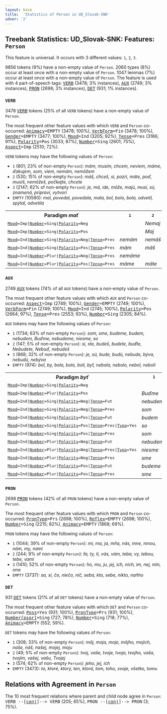 ```yaml
---
layout: base
title:  'Statistics of Person in UD_Slovak-SNK'
udver: '2'
---
```


## Treebank Statistics: UD_Slovak-SNK: Features: `Person`

This feature is universal.
It occurs with 3 different values: `1`, `2`, `3`.

9856 tokens (9%) have a non-empty value of `Person`.
2060 types (8%) occur at least once with a non-empty value of `Person`.
1047 lemmas (7%) occur at least once with a non-empty value of `Person`.
The feature is used with 4 part-of-speech tags: <tt><a href="sk_snk-pos-VERB.html">VERB</a></tt> (3478; 3% instances), <tt><a href="sk_snk-pos-AUX.html">AUX</a></tt> (2749; 3% instances), <tt><a href="sk_snk-pos-PRON.html">PRON</a></tt> (2698; 3% instances), <tt><a href="sk_snk-pos-DET.html">DET</a></tt> (931; 1% instances).

### `VERB`

3478 <tt><a href="sk_snk-pos-VERB.html">VERB</a></tt> tokens (25% of all `VERB` tokens) have a non-empty value of `Person`.

The most frequent other feature values with which `VERB` and `Person` co-occurred: <tt><a href="sk_snk-feat-Animacy.html">Animacy</a></tt><tt>=EMPTY</tt> (3478; 100%), <tt><a href="sk_snk-feat-VerbForm.html">VerbForm</a></tt><tt>=Fin</tt> (3478; 100%), <tt><a href="sk_snk-feat-Gender.html">Gender</a></tt><tt>=EMPTY</tt> (3477; 100%), <tt><a href="sk_snk-feat-Mood.html">Mood</a></tt><tt>=Ind</tt> (3205; 92%), <tt><a href="sk_snk-feat-Tense.html">Tense</a></tt><tt>=Pres</tt> (3166; 91%), <tt><a href="sk_snk-feat-Polarity.html">Polarity</a></tt><tt>=Pos</tt> (3033; 87%), <tt><a href="sk_snk-feat-Number.html">Number</a></tt><tt>=Sing</tt> (2601; 75%), <tt><a href="sk_snk-feat-Aspect.html">Aspect</a></tt><tt>=Imp</tt> (2510; 72%).

`VERB` tokens may have the following values of `Person`:

* `1` (801; 23% of non-empty `Person`): <em>mám, musím, chcem, neviem, máme, ďakujem, som, viem, nemám, nemôžem</em>
* `2` (530; 15% of non-empty `Person`): <em>máš, chceš, si, pozri, máte, poď, musíš, nemôžeš, počkajte, chcete</em>
* `3` (2147; 62% of non-empty `Person`): <em>je, má, ide, môže, majú, musí, sú, znamená, pripraví, vytvorí</em>
* `EMPTY` (10590): <em>mal, povedal, povedala, mala, bol, bolo, bola, odvetil, spýtal, odvetila</em>

<table>
  <tr><th>Paradigm <i>mať</i></th><th><tt>1</tt></th><th><tt>2</tt></th><th><tt>3</tt></th></tr>
  <tr><td><tt><tt><a href="sk_snk-feat-Mood.html">Mood</a></tt><tt>=Imp</tt>|<tt><a href="sk_snk-feat-Number.html">Number</a></tt><tt>=Sing</tt>|<tt><a href="sk_snk-feat-Polarity.html">Polarity</a></tt><tt>=Neg</tt></tt></td><td></td><td><em>Nemaj</em></td><td></td></tr>
  <tr><td><tt><tt><a href="sk_snk-feat-Mood.html">Mood</a></tt><tt>=Imp</tt>|<tt><a href="sk_snk-feat-Number.html">Number</a></tt><tt>=Sing</tt>|<tt><a href="sk_snk-feat-Polarity.html">Polarity</a></tt><tt>=Pos</tt></tt></td><td></td><td><em>Maj</em></td><td></td></tr>
  <tr><td><tt><tt><a href="sk_snk-feat-Mood.html">Mood</a></tt><tt>=Ind</tt>|<tt><a href="sk_snk-feat-Number.html">Number</a></tt><tt>=Sing</tt>|<tt><a href="sk_snk-feat-Polarity.html">Polarity</a></tt><tt>=Neg</tt>|<tt><a href="sk_snk-feat-Tense.html">Tense</a></tt><tt>=Pres</tt></tt></td><td><em>nemám</em></td><td><em>nemáš</em></td><td><em>nemá</em></td></tr>
  <tr><td><tt><tt><a href="sk_snk-feat-Mood.html">Mood</a></tt><tt>=Ind</tt>|<tt><a href="sk_snk-feat-Number.html">Number</a></tt><tt>=Sing</tt>|<tt><a href="sk_snk-feat-Polarity.html">Polarity</a></tt><tt>=Pos</tt>|<tt><a href="sk_snk-feat-Tense.html">Tense</a></tt><tt>=Pres</tt></tt></td><td><em>mám</em></td><td><em>máš</em></td><td><em>má</em></td></tr>
  <tr><td><tt><tt><a href="sk_snk-feat-Mood.html">Mood</a></tt><tt>=Ind</tt>|<tt><a href="sk_snk-feat-Number.html">Number</a></tt><tt>=Plur</tt>|<tt><a href="sk_snk-feat-Polarity.html">Polarity</a></tt><tt>=Neg</tt>|<tt><a href="sk_snk-feat-Tense.html">Tense</a></tt><tt>=Pres</tt></tt></td><td><em>nemáme</em></td><td></td><td><em>nemajú</em></td></tr>
  <tr><td><tt><tt><a href="sk_snk-feat-Mood.html">Mood</a></tt><tt>=Ind</tt>|<tt><a href="sk_snk-feat-Number.html">Number</a></tt><tt>=Plur</tt>|<tt><a href="sk_snk-feat-Polarity.html">Polarity</a></tt><tt>=Pos</tt>|<tt><a href="sk_snk-feat-Tense.html">Tense</a></tt><tt>=Pres</tt></tt></td><td><em>máme</em></td><td><em>máte</em></td><td><em>majú</em></td></tr>
</table>

### `AUX`

2749 <tt><a href="sk_snk-pos-AUX.html">AUX</a></tt> tokens (74% of all `AUX` tokens) have a non-empty value of `Person`.

The most frequent other feature values with which `AUX` and `Person` co-occurred: <tt><a href="sk_snk-feat-Aspect.html">Aspect</a></tt><tt>=Imp</tt> (2749; 100%), <tt><a href="sk_snk-feat-Gender.html">Gender</a></tt><tt>=EMPTY</tt> (2749; 100%), <tt><a href="sk_snk-feat-VerbForm.html">VerbForm</a></tt><tt>=Fin</tt> (2749; 100%), <tt><a href="sk_snk-feat-Mood.html">Mood</a></tt><tt>=Ind</tt> (2745; 100%), <tt><a href="sk_snk-feat-Polarity.html">Polarity</a></tt><tt>=Pos</tt> (2664; 97%), <tt><a href="sk_snk-feat-Tense.html">Tense</a></tt><tt>=Pres</tt> (2553; 93%), <tt><a href="sk_snk-feat-Number.html">Number</a></tt><tt>=Sing</tt> (2305; 84%).

`AUX` tokens may have the following values of `Person`:

* `1` (1734; 63% of non-empty `Person`): <em>som, sme, budeme, budem, nebudem, Buďme, nebudeme, niesme, so</em>
* `2` (147; 5% of non-empty `Person`): <em>si, ste, budeš, budete, buďte, Nebudete, Nebuď, nebudeš</em>
* `3` (868; 32% of non-empty `Person`): <em>je, sú, bude, budú, nebude, býva, nebudú, nebýva</em>
* `EMPTY` (974): <em>bol, by, bola, bolo, boli, byť, nebola, nebolo, nebol, neboli</em>

<table>
  <tr><th>Paradigm <i>byť</i></th><th><tt>1</tt></th><th><tt>2</tt></th><th><tt>3</tt></th></tr>
  <tr><td><tt><tt><a href="sk_snk-feat-Mood.html">Mood</a></tt><tt>=Imp</tt>|<tt><a href="sk_snk-feat-Number.html">Number</a></tt><tt>=Sing</tt>|<tt><a href="sk_snk-feat-Polarity.html">Polarity</a></tt><tt>=Neg</tt></tt></td><td></td><td><em>Nebuď</em></td><td></td></tr>
  <tr><td><tt><tt><a href="sk_snk-feat-Mood.html">Mood</a></tt><tt>=Imp</tt>|<tt><a href="sk_snk-feat-Number.html">Number</a></tt><tt>=Plur</tt>|<tt><a href="sk_snk-feat-Polarity.html">Polarity</a></tt><tt>=Pos</tt></tt></td><td><em>Buďme</em></td><td><em>buďte</em></td><td></td></tr>
  <tr><td><tt><tt><a href="sk_snk-feat-Mood.html">Mood</a></tt><tt>=Ind</tt>|<tt><a href="sk_snk-feat-Number.html">Number</a></tt><tt>=Sing</tt>|<tt><a href="sk_snk-feat-Polarity.html">Polarity</a></tt><tt>=Neg</tt>|<tt><a href="sk_snk-feat-Tense.html">Tense</a></tt><tt>=Fut</tt></tt></td><td><em>nebudem</em></td><td><em>nebudeš</em></td><td><em>nebude</em></td></tr>
  <tr><td><tt><tt><a href="sk_snk-feat-Mood.html">Mood</a></tt><tt>=Ind</tt>|<tt><a href="sk_snk-feat-Number.html">Number</a></tt><tt>=Sing</tt>|<tt><a href="sk_snk-feat-Polarity.html">Polarity</a></tt><tt>=Neg</tt>|<tt><a href="sk_snk-feat-Tense.html">Tense</a></tt><tt>=Pres</tt></tt></td><td><em>som</em></td><td></td><td><em>je</em></td></tr>
  <tr><td><tt><tt><a href="sk_snk-feat-Mood.html">Mood</a></tt><tt>=Ind</tt>|<tt><a href="sk_snk-feat-Number.html">Number</a></tt><tt>=Sing</tt>|<tt><a href="sk_snk-feat-Polarity.html">Polarity</a></tt><tt>=Pos</tt>|<tt><a href="sk_snk-feat-Tense.html">Tense</a></tt><tt>=Fut</tt></tt></td><td><em>budem</em></td><td><em>budeš</em></td><td><em>bude</em></td></tr>
  <tr><td><tt><tt><a href="sk_snk-feat-Mood.html">Mood</a></tt><tt>=Ind</tt>|<tt><a href="sk_snk-feat-Number.html">Number</a></tt><tt>=Sing</tt>|<tt><a href="sk_snk-feat-Polarity.html">Polarity</a></tt><tt>=Pos</tt>|<tt><a href="sk_snk-feat-Tense.html">Tense</a></tt><tt>=Pres</tt>|<tt><a href="sk_snk-feat-Typo.html">Typo</a></tt><tt>=Yes</tt></tt></td><td><em>so</em></td><td></td><td></td></tr>
  <tr><td><tt><tt><a href="sk_snk-feat-Mood.html">Mood</a></tt><tt>=Ind</tt>|<tt><a href="sk_snk-feat-Number.html">Number</a></tt><tt>=Sing</tt>|<tt><a href="sk_snk-feat-Polarity.html">Polarity</a></tt><tt>=Pos</tt>|<tt><a href="sk_snk-feat-Tense.html">Tense</a></tt><tt>=Pres</tt></tt></td><td><em>som</em></td><td><em>si</em></td><td><em>je</em></td></tr>
  <tr><td><tt><tt><a href="sk_snk-feat-Mood.html">Mood</a></tt><tt>=Ind</tt>|<tt><a href="sk_snk-feat-Number.html">Number</a></tt><tt>=Plur</tt>|<tt><a href="sk_snk-feat-Polarity.html">Polarity</a></tt><tt>=Neg</tt>|<tt><a href="sk_snk-feat-Tense.html">Tense</a></tt><tt>=Fut</tt></tt></td><td><em>nebudeme</em></td><td><em>Nebudete</em></td><td><em>nebudú</em></td></tr>
  <tr><td><tt><tt><a href="sk_snk-feat-Mood.html">Mood</a></tt><tt>=Ind</tt>|<tt><a href="sk_snk-feat-Number.html">Number</a></tt><tt>=Plur</tt>|<tt><a href="sk_snk-feat-Polarity.html">Polarity</a></tt><tt>=Neg</tt>|<tt><a href="sk_snk-feat-Tense.html">Tense</a></tt><tt>=Pres</tt>|<tt><a href="sk_snk-feat-Typo.html">Typo</a></tt><tt>=Yes</tt></tt></td><td><em>niesme</em></td><td></td><td></td></tr>
  <tr><td><tt><tt><a href="sk_snk-feat-Mood.html">Mood</a></tt><tt>=Ind</tt>|<tt><a href="sk_snk-feat-Number.html">Number</a></tt><tt>=Plur</tt>|<tt><a href="sk_snk-feat-Polarity.html">Polarity</a></tt><tt>=Neg</tt>|<tt><a href="sk_snk-feat-Tense.html">Tense</a></tt><tt>=Pres</tt></tt></td><td><em>sme</em></td><td></td><td><em>sú</em></td></tr>
  <tr><td><tt><tt><a href="sk_snk-feat-Mood.html">Mood</a></tt><tt>=Ind</tt>|<tt><a href="sk_snk-feat-Number.html">Number</a></tt><tt>=Plur</tt>|<tt><a href="sk_snk-feat-Polarity.html">Polarity</a></tt><tt>=Pos</tt>|<tt><a href="sk_snk-feat-Tense.html">Tense</a></tt><tt>=Fut</tt></tt></td><td><em>budeme</em></td><td><em>budete</em></td><td><em>budú</em></td></tr>
  <tr><td><tt><tt><a href="sk_snk-feat-Mood.html">Mood</a></tt><tt>=Ind</tt>|<tt><a href="sk_snk-feat-Number.html">Number</a></tt><tt>=Plur</tt>|<tt><a href="sk_snk-feat-Polarity.html">Polarity</a></tt><tt>=Pos</tt>|<tt><a href="sk_snk-feat-Tense.html">Tense</a></tt><tt>=Pres</tt></tt></td><td><em>sme</em></td><td><em>ste</em></td><td><em>sú</em></td></tr>
</table>

### `PRON`

2698 <tt><a href="sk_snk-pos-PRON.html">PRON</a></tt> tokens (42% of all `PRON` tokens) have a non-empty value of `Person`.

The most frequent other feature values with which `PRON` and `Person` co-occurred: <tt><a href="sk_snk-feat-PronType.html">PronType</a></tt><tt>=Prs</tt> (2698; 100%), <tt><a href="sk_snk-feat-Reflex.html">Reflex</a></tt><tt>=EMPTY</tt> (2698; 100%), <tt><a href="sk_snk-feat-Number.html">Number</a></tt><tt>=Sing</tt> (2215; 82%), <tt><a href="sk_snk-feat-Animacy.html">Animacy</a></tt><tt>=EMPTY</tt> (1868; 69%).

`PRON` tokens may have the following values of `Person`:

* `1` (1044; 39% of non-empty `Person`): <em>mi, ma, ja, mňa, nás, mne, mnou, nám, my, nami</em>
* `2` (244; 9% of non-empty `Person`): <em>ťa, ty, ti, vás, vám, teba, vy, tebou, tebe, vami</em>
* `3` (1410; 52% of non-empty `Person`): <em>ho, mu, ju, jej, ich, nich, im, nej, ním, ona</em>
* `EMPTY` (3737): <em>sa, si, čo, niečo, nič, seba, kto, sebe, nikto, naňho</em>

### `DET`

931 <tt><a href="sk_snk-pos-DET.html">DET</a></tt> tokens (21% of all `DET` tokens) have a non-empty value of `Person`.

The most frequent other feature values with which `DET` and `Person` co-occurred: <tt><a href="sk_snk-feat-Poss.html">Poss</a></tt><tt>=Yes</tt> (931; 100%), <tt><a href="sk_snk-feat-PronType.html">PronType</a></tt><tt>=Prs</tt> (931; 100%), <tt><a href="sk_snk-feat-Number-psor.html">Number[psor]</a></tt><tt>=Sing</tt> (727; 78%), <tt><a href="sk_snk-feat-Number.html">Number</a></tt><tt>=Sing</tt> (718; 77%), <tt><a href="sk_snk-feat-Animacy.html">Animacy</a></tt><tt>=EMPTY</tt> (552; 59%).

`DET` tokens may have the following values of `Person`:

* `1` (308; 33% of non-empty `Person`): <em>môj, moja, moje, môjho, mojich, naše, náš, našej, mojej, moju</em>
* `2` (49; 5% of non-empty `Person`): <em>tvoj, vaše, tvoje, tvoja, tvojho, vaša, tvojím, vašej, vašu, Tvojej</em>
* `3` (574; 62% of non-empty `Person`): <em>jeho, jej, ich</em>
* `EMPTY` (3473): <em>to, ktoré, ktorý, ten, ktorá, tom, toho, svoje, všetko, tomu</em>

## Relations with Agreement in `Person`

The 10 most frequent relations where parent and child node agree in `Person`:
<tt>VERB --[<tt><a href="sk_snk-dep-conj.html">conj</a></tt>]--> VERB</tt> (205; 65%),
<tt>PRON --[<tt><a href="sk_snk-dep-conj.html">conj</a></tt>]--> PRON</tt> (3; 75%).

